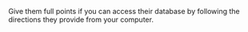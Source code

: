 Give them full points if you can access their database by following the directions they provide from your computer.